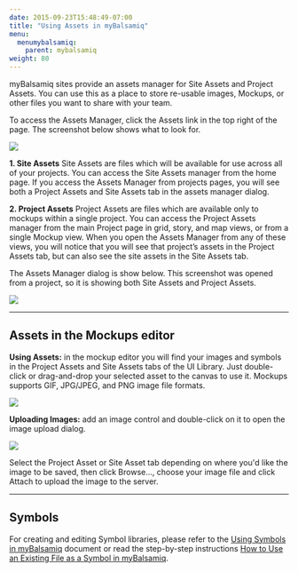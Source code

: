 ```yaml
---
date: 2015-09-23T15:48:49-07:00
title: "Using Assets in myBalsamiq"
menu:
  menumybalsamiq:
    parent: mybalsamiq
weight: 80
---
```


myBalsamiq sites provide an assets manager for Site Assets and Project Assets. You can use this as a place to store re-usable images, Mockups, or other files you want to share with your team.

To access the Assets Manager, click the Assets link in the top right of the page. The screenshot below shows what to look for.

![](http://media.balsamiq.com/img/support/docs/myb/assets-menu.png)

**1\. Site Assets**
 Site Assets are files which will be available for use across all of your projects. You can access the Site Assets manager from the home page. If you access the Assets Manager from projects pages, you will see both a Project Assets and Site Assets tab in the assets manager dialog.

**2\. Project Assets**
 Project Assets are files which are available only to mockups within a single project. You can access the Project Assets manager from the main Project page in grid, story, and map views, or from a single Mockup view. When you open the Assets Manager from any of these views, you will notice that you will see that project’s assets in the Project Assets tab, but can also see the site assets in the Site Assets tab.

The Assets Manager dialog is show below. This screenshot was opened from a project, so it is showing both Site Assets and Project Assets.

![](http://media.balsamiq.com/img/support/docs/myb/assets.png)

* * *

## Assets in the Mockups editor

**Using Assets:** in the mockup editor you will find your images and symbols in the Project Assets and Site Assets tabs of the UI Library. Just double-click or drag-and-drop your selected asset to the canvas to use it. Mockups supports GIF, JPG/JPEG, and PNG image file formats.

![](http://media.balsamiq.com/img/support/docs/myb/useasset.png)

**Uploading Images:** add an image control and double-click on it to open the image upload dialog.

![](http://media.balsamiq.com/img/support/docs/myb/uploadasset.png)

Select the Project Asset or Site Asset tab depending on where you'd like the image to be saved, then click Browse..., choose your image file and click Attach to upload the image to the server.

* * *

## Symbols

For creating and editing Symbol libraries, please refer to the [Using Symbols in myBalsamiq](http://support.balsamiq.com/customer/portal/articles/229142) document or read the step-by-step instructions [How to Use an Existing File as a Symbol in myBalsamiq](http://support.balsamiq.com/customer/portal/articles/1311321).
